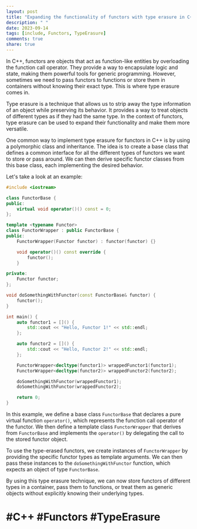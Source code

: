 ```yaml
---
layout: post
title: "Expanding the functionality of functors with type erasure in C++"
description: " "
date: 2023-09-14
tags: [include, Functors, TypeErasure]
comments: true
share: true
---
```


In C++, functors are objects that act as function-like entities by overloading the function call operator. They provide a way to encapsulate logic and state, making them powerful tools for generic programming. However, sometimes we need to pass functors to functions or store them in containers without knowing their exact type. This is where type erasure comes in.

Type erasure is a technique that allows us to strip away the type information of an object while preserving its behavior. It provides a way to treat objects of different types as if they had the same type. In the context of functors, type erasure can be used to expand their functionality and make them more versatile.

One common way to implement type erasure for functors in C++ is by using a polymorphic class and inheritance. The idea is to create a base class that defines a common interface for all the different types of functors we want to store or pass around. We can then derive specific functor classes from this base class, each implementing the desired behavior.

Let's take a look at an example:

```cpp
#include <iostream>

class FunctorBase {
public:
    virtual void operator()() const = 0;
};

template <typename Functor>
class FunctorWrapper : public FunctorBase {
public:
    FunctorWrapper(Functor functor) : functor(functor) {}

    void operator()() const override {
        functor();
    }

private:
    Functor functor;
};

void doSomethingWithFunctor(const FunctorBase& functor) {
    functor();
}

int main() {
    auto functor1 = []() {
        std::cout << "Hello, Functor 1!" << std::endl;
    };

    auto functor2 = []() {
        std::cout << "Hello, Functor 2!" << std::endl;
    };

    FunctorWrapper<decltype(functor1)> wrappedFunctor1(functor1);
    FunctorWrapper<decltype(functor2)> wrappedFunctor2(functor2);

    doSomethingWithFunctor(wrappedFunctor1);
    doSomethingWithFunctor(wrappedFunctor2);

    return 0;
}
```

In this example, we define a base class `FunctorBase` that declares a pure virtual function `operator()`, which represents the function call operator of the functor. We then define a template class `FunctorWrapper` that derives from `FunctorBase` and implements the `operator()` by delegating the call to the stored functor object.

To use the type-erased functors, we create instances of `FunctorWrapper` by providing the specific functor types as template arguments. We can then pass these instances to the `doSomethingWithFunctor` function, which expects an object of type `FunctorBase`.

By using this type erasure technique, we can now store functors of different types in a container, pass them to functions, or treat them as generic objects without explicitly knowing their underlying types.

# #C++ #Functors #TypeErasure